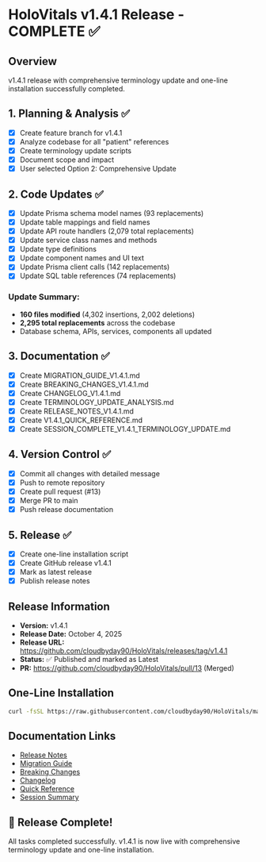 # HoloVitals v1.4.1 Release - COMPLETE ✅

## Overview
v1.4.1 release with comprehensive terminology update and one-line installation successfully completed.

## 1. Planning & Analysis ✅
- [x] Create feature branch for v1.4.1
- [x] Analyze codebase for all "patient" references
- [x] Create terminology update scripts
- [x] Document scope and impact
- [x] User selected Option 2: Comprehensive Update

## 2. Code Updates ✅
- [x] Update Prisma schema model names (93 replacements)
- [x] Update table mappings and field names
- [x] Update API route handlers (2,079 total replacements)
- [x] Update service class names and methods
- [x] Update type definitions
- [x] Update component names and UI text
- [x] Update Prisma client calls (142 replacements)
- [x] Update SQL table references (74 replacements)

### Update Summary:
- **160 files modified** (4,302 insertions, 2,002 deletions)
- **2,295 total replacements** across the codebase
- Database schema, APIs, services, components all updated

## 3. Documentation ✅
- [x] Create MIGRATION_GUIDE_V1.4.1.md
- [x] Create BREAKING_CHANGES_V1.4.1.md
- [x] Create CHANGELOG_V1.4.1.md
- [x] Create TERMINOLOGY_UPDATE_ANALYSIS.md
- [x] Create RELEASE_NOTES_V1.4.1.md
- [x] Create V1.4.1_QUICK_REFERENCE.md
- [x] Create SESSION_COMPLETE_V1.4.1_TERMINOLOGY_UPDATE.md

## 4. Version Control ✅
- [x] Commit all changes with detailed message
- [x] Push to remote repository
- [x] Create pull request (#13)
- [x] Merge PR to main
- [x] Push release documentation

## 5. Release ✅
- [x] Create one-line installation script
- [x] Create GitHub release v1.4.1
- [x] Mark as latest release
- [x] Publish release notes

## Release Information
- **Version:** v1.4.1
- **Release Date:** October 4, 2025
- **Release URL:** https://github.com/cloudbyday90/HoloVitals/releases/tag/v1.4.1
- **Status:** ✅ Published and marked as Latest
- **PR:** https://github.com/cloudbyday90/HoloVitals/pull/13 (Merged)

## One-Line Installation
```bash
curl -fsSL https://raw.githubusercontent.com/cloudbyday90/HoloVitals/main/scripts/install-v1.4.1.sh | bash
```

## Documentation Links
- [Release Notes](RELEASE_NOTES_V1.4.1.md)
- [Migration Guide](MIGRATION_GUIDE_V1.4.1.md)
- [Breaking Changes](BREAKING_CHANGES_V1.4.1.md)
- [Changelog](CHANGELOG_V1.4.1.md)
- [Quick Reference](V1.4.1_QUICK_REFERENCE.md)
- [Session Summary](SESSION_COMPLETE_V1.4.1_TERMINOLOGY_UPDATE.md)

## 🎉 Release Complete!
All tasks completed successfully. v1.4.1 is now live with comprehensive terminology update and one-line installation.